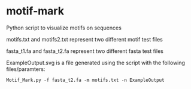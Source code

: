 # motif-mark
Python script to visualize motifs on sequences

motifs.txt and motifs2.txt represent two different motif test files

fasta_t1.fa and fasta_t2.fa represent two different fasta test files

ExampleOutput.svg is a file generated using the script with the following files/paramters: 

```Motif_Mark.py -f fasta_t2.fa -m motifs.txt -n ExampleOutput```
